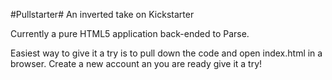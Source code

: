 #Pullstarter#
An inverted take on Kickstarter

Currently a pure HTML5 application back-ended to Parse.

Easiest way to give it a try is to pull down the code and open index.html in a browser.  Create a new account an you are ready give it a try!